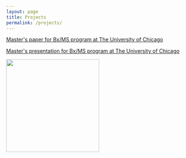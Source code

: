 ```yaml
---
layout: page
title: Projects
permalink: /projects/
---
```


[Master's paper for Bx/MS program at The University of Chicago](http://lukepeeler.github.io/docs/main-13-08-2014-14h-32m.pdf) 

[Master's presentation for Bx/MS program at The University of Chicago](http://lukepeeler.github.io/pres/ms_talk.pptx) 

<img style="float: center" src="http://lpeeler.com/imgs/ms-img.png" width="250" align="middle">

